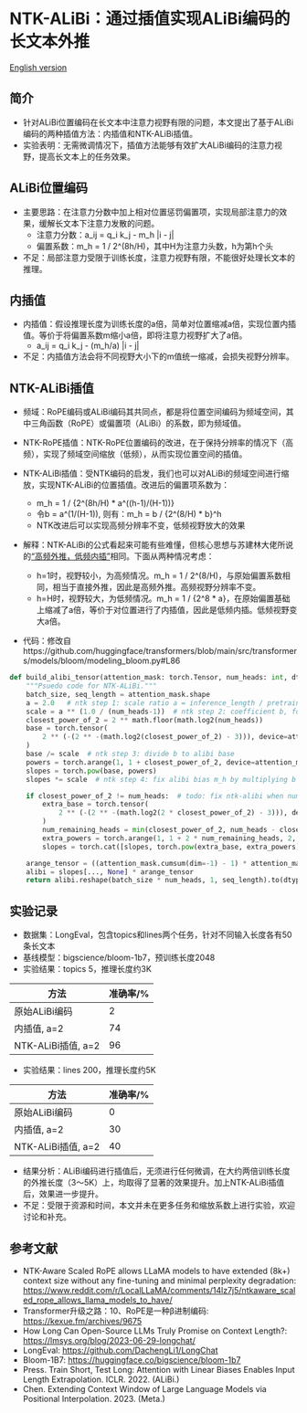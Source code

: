 # NTK-ALiBi：通过插值实现ALiBi编码的长文本外推

[English version](readme_en.md)

## 简介
- 针对ALiBi位置编码在长文本中注意力视野有限的问题，本文提出了基于ALiBi编码的两种插值方法：内插值和NTK-ALiBi插值。
- 实验表明：无需微调情况下，插值方法能够有效扩大ALiBi编码的注意力视野，提高长文本上的任务效果。


## ALiBi位置编码
- 主要思路：在注意力分数中加上相对位置惩罚偏置项，实现局部注意力的效果，缓解长文本下注意力发散的问题。
    - 注意力分数：a_ij = q_i k_j - m_h |i - j|
    - 偏置系数：m_h = 1 / 2^(8h/H)，其中H为注意力头数，h为第h个头
- 不足：局部注意力受限于训练长度，注意力视野有限，不能很好处理长文本的推理。


## 内插值
- 内插值：假设推理长度为训练长度的a倍，简单对位置缩减a倍，实现位置内插值。等价于将偏置系数m缩小a倍，即将注意力视野扩大了a倍。
    - a_ij = q_i k_j - (m_h/a) |i - j|
- 不足：内插值方法会将不同视野大小下的m值统一缩减，会损失视野分辨率。


## NTK-ALiBi插值
- 频域：RoPE编码或ALiBi编码其共同点，都是将位置空间编码为频域空间，其中三角函数（RoPE）或偏置项（ALiBi）的系数，即为频域值。
- NTK-RoPE插值：NTK-RoPE位置编码的改进，在于保持分辨率的情况下（高频），实现了频域空间缩放（低频），从而实现位置空间的插值。
- NTK-ALiBi插值：受NTK编码的启发，我们也可以对ALiBi的频域空间进行缩放，实现NTK-ALiBi的位置插值。改进后的偏置项系数为：
    - m_h = 1 / {2^(8h/H) * a^((h-1)/(H-1))}
    - 令b = a^(1/(H-1)), 则有：m_h = b / {2^(8/H) * b}^h
    - NTK改进后可以实现高频分辨率不变，低频视野放大的效果

- 解释：NTK-ALiBi的公式看起来可能有些难懂，但核心思想与苏建林大佬所说的[“高频外推，低频内插”](https://kexue.fm/archives/9675)相同。下面从两种情况考虑：
    - h=1时，视野较小，为高频情况。m_h = 1 / 2^(8/H)，与原始偏置系数相同，相当于直接外推，因此是高频外推。高频视野分辨率不变。
    - h=H时，视野较大，为低频情况。m_h = 1 / {2^8 * a}，在原始偏置基础上缩减了a倍，等价于对位置进行了内插值，因此是低频内插。低频视野变大a倍。

- 代码：修改自https://github.com/huggingface/transformers/blob/main/src/transformers/models/bloom/modeling_bloom.py#L86
```python
def build_alibi_tensor(attention_mask: torch.Tensor, num_heads: int, dtype: torch.dtype) -> torch.Tensor:
    """Psuedo code for NTK-ALiBi."""
    batch_size, seq_length = attention_mask.shape
    a = 2.0   # ntk step 1: scale ratio a = inference_length / pretraining_length
    scale = a ** (1.0 / (num_heads-1))  # ntk step 2: coefficient b, for computation convenience
    closest_power_of_2 = 2 ** math.floor(math.log2(num_heads))
    base = torch.tensor(
        2 ** (-(2 ** -(math.log2(closest_power_of_2) - 3))), device=attention_mask.device, dtype=torch.float32
    )
    base /= scale  # ntk step 3: divide b to alibi base
    powers = torch.arange(1, 1 + closest_power_of_2, device=attention_mask.device, dtype=torch.int32)
    slopes = torch.pow(base, powers)
    slopes *= scale  # ntk step 4: fix alibi bias m_h by multiplying b

    if closest_power_of_2 != num_heads:  # todo: fix ntk-alibi when num_heads is not power of 2
        extra_base = torch.tensor(
            2 ** (-(2 ** -(math.log2(2 * closest_power_of_2) - 3))), device=attention_mask.device, dtype=torch.float32
        )
        num_remaining_heads = min(closest_power_of_2, num_heads - closest_power_of_2)
        extra_powers = torch.arange(1, 1 + 2 * num_remaining_heads, 2, device=attention_mask.device, dtype=torch.int32)
        slopes = torch.cat([slopes, torch.pow(extra_base, extra_powers)], dim=0)

    arange_tensor = ((attention_mask.cumsum(dim=-1) - 1) * attention_mask)[:, None, :]
    alibi = slopes[..., None] * arange_tensor
    return alibi.reshape(batch_size * num_heads, 1, seq_length).to(dtype)
```


## 实验记录
- 数据集：LongEval，包含topics和lines两个任务，针对不同输入长度各有50条长文本
- 基线模型：bigscience/bloom-1b7，预训练长度2048
- 实验结果：topics 5，推理长度约3K

| 方法 |	准确率/% |
| ----- | ----- |
| 原始ALiBi编码 |	2 |
| 内插值, a=2 |	74 |
| NTK-ALiBi插值, a=2 |	96 |

- 实验结果：lines 200，推理长度约5K

| 方法 |	准确率/% |
| ----- | ----- |
|原始ALiBi编码|	0|
|内插值, a=2|	30|
|NTK-ALiBi插值, a=2|	40|

- 结果分析：ALiBi编码进行插值后，无须进行任何微调，在大约两倍训练长度的外推长度（3～5K）上，均取得了显著的效果提升。加上NTK-ALiBi插值后，效果进一步提升。
- 不足：受限于资源和时间，本文并未在更多任务和缩放系数上进行实验，欢迎讨论和补充。


## 参考文献
- NTK-Aware Scaled RoPE allows LLaMA models to have extended (8k+) context size without any fine-tuning and minimal perplexity degradation: https://www.reddit.com/r/LocalLLaMA/comments/14lz7j5/ntkaware_scaled_rope_allows_llama_models_to_have/
- Transformer升级之路：10、RoPE是一种β进制编码: https://kexue.fm/archives/9675
- How Long Can Open-Source LLMs Truly Promise on Context Length?: https://lmsys.org/blog/2023-06-29-longchat/
- LongEval: https://github.com/DachengLi1/LongChat
- Bloom-1B7: https://huggingface.co/bigscience/bloom-1b7
- Press. Train Short, Test Long: Attention with Linear Biases Enables Input Length Extrapolation. ICLR. 2022. (ALiBi.)
- Chen. Extending Context Window of Large Language Models via Positional Interpolation. 2023. (Meta.)
